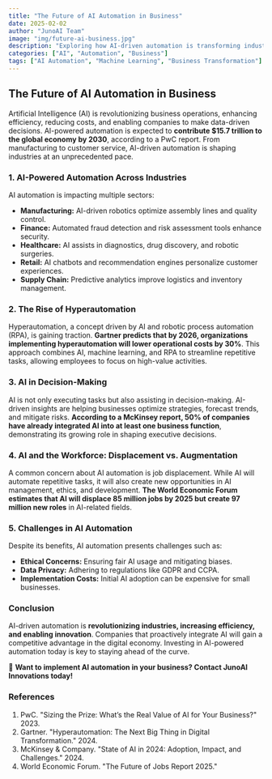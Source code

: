 ```yaml
---
title: "The Future of AI Automation in Business"
date: 2025-02-02
author: "JunoAI Team"
image: "img/future-ai-business.jpg"
description: "Exploring how AI-driven automation is transforming industries and shaping the future of business operations."
categories: ["AI", "Automation", "Business"]
tags: ["AI Automation", "Machine Learning", "Business Transformation"]
---
```


## The Future of AI Automation in Business

Artificial Intelligence (AI) is revolutionizing business operations, enhancing efficiency, reducing costs, and enabling companies to make data-driven decisions. AI-powered automation is expected to **contribute $15.7 trillion to the global economy by 2030**, according to a PwC report. From manufacturing to customer service, AI-driven automation is shaping industries at an unprecedented pace.

### **1. AI-Powered Automation Across Industries**

AI automation is impacting multiple sectors:
- **Manufacturing:** AI-driven robotics optimize assembly lines and quality control.
- **Finance:** Automated fraud detection and risk assessment tools enhance security.
- **Healthcare:** AI assists in diagnostics, drug discovery, and robotic surgeries.
- **Retail:** AI chatbots and recommendation engines personalize customer experiences.
- **Supply Chain:** Predictive analytics improve logistics and inventory management.

### **2. The Rise of Hyperautomation**

Hyperautomation, a concept driven by AI and robotic process automation (RPA), is gaining traction. **Gartner predicts that by 2026, organizations implementing hyperautomation will lower operational costs by 30%**. This approach combines AI, machine learning, and RPA to streamline repetitive tasks, allowing employees to focus on high-value activities.

### **3. AI in Decision-Making**

AI is not only executing tasks but also assisting in decision-making. AI-driven insights are helping businesses optimize strategies, forecast trends, and mitigate risks. **According to a McKinsey report, 50% of companies have already integrated AI into at least one business function**, demonstrating its growing role in shaping executive decisions.

### **4. AI and the Workforce: Displacement vs. Augmentation**

A common concern about AI automation is job displacement. While AI will automate repetitive tasks, it will also create new opportunities in AI management, ethics, and development. **The World Economic Forum estimates that AI will displace 85 million jobs by 2025 but create 97 million new roles** in AI-related fields.

### **5. Challenges in AI Automation**

Despite its benefits, AI automation presents challenges such as:
- **Ethical Concerns:** Ensuring fair AI usage and mitigating biases.
- **Data Privacy:** Adhering to regulations like GDPR and CCPA.
- **Implementation Costs:** Initial AI adoption can be expensive for small businesses.

### **Conclusion**

AI-driven automation is **revolutionizing industries, increasing efficiency, and enabling innovation**. Companies that proactively integrate AI will gain a competitive advantage in the digital economy. Investing in AI-powered automation today is key to staying ahead of the curve.

📢 **Want to implement AI automation in your business? Contact JunoAI Innovations today!**

### **References**
1. PwC. "Sizing the Prize: What’s the Real Value of AI for Your Business?" 2023.
2. Gartner. "Hyperautomation: The Next Big Thing in Digital Transformation." 2024.
3. McKinsey & Company. "State of AI in 2024: Adoption, Impact, and Challenges." 2024.
4. World Economic Forum. "The Future of Jobs Report 2025."